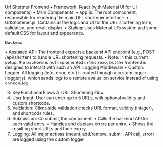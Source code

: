 Url Shortner
Frontend
•	Framework: React (with Material UI for UI components)
•	Main Components:
•	App.js: The root component, responsible for rendering the main URL shortener interface.
•	UrlShortener.js: Contains all the logic and UI for the URL shortening form, validation, and result display.
•	Styling: Uses Material UI’s system and some default CSS for layout and appearance.

Backend

•	Assumed API: The frontend expects a backend API endpoint (e.g., POST /api/shorten) to handle URL shortening requests.
•	Note: In this current setup, the backend is not implemented in this repo, but the frontend is designed to interact with such an API.
Logging Middleware
•	Custom Logger: All logging (info, error, etc.) is routed through a custom logger (logger.js), which sends logs to a remote evaluation service instead of using console.log.

3. Key Functional Flows
A. URL Shortening Flow
1.	User Input: User can enter up to 5 URLs, with optional validity and custom shortcode.
2.	Validation: Client-side validation checks URL format, validity (integer), and shortcode rules.
3.	Submission: On submit, the component:
•	Calls the backend API for each valid entry.
•	Handles and displays errors per entry.
•	Shows the resulting short URLs and their expiry.
4.	Logging: All major actions (mount, add/remove, submit, API call, error) are logged using the custom logger.



 
